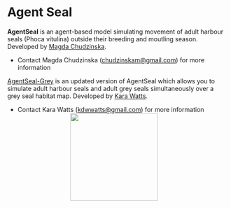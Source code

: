 <h1>Agent Seal</h1>

**AgentSeal** is an agent-based model simulating movement of adult harbour seals (Phoca vitulina) outside their breeding and moutling season. Developed by [Magda Chudzinska](https://github.com/MagdaChu).
- Contact Magda Chudzinska (chudzinskam@gmail.com) for more information

[AgentSeal-Grey](https://github.com/KaraWatts/AgentSeal-Grey/tree/master/AgentSeal-Grey)  is an updated version of AgentSeal which allows you to simulate adult harbour seals and adult grey seals simultaneously over a grey seal habitat map. Developed by [Kara Watts](https://github.com/KaraWatts).
- Contact Kara Watts (kdwwatts@gmail.com) for more information
<a><img align='right' style="padding-right: 160px" src="https://raw.github.com/KaraWatts/AgentSeal_with_GreySeals/master/AgentSeal_logo.png" height='200'></a>
